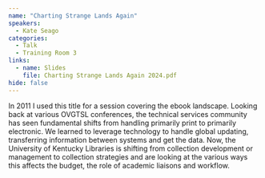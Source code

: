 ```yaml
---
name: "Charting Strange Lands Again"
speakers:
  - Kate Seago
categories:
  - Talk
  - Training Room 3
links:
  - name: Slides
    file: Charting Strange Lands Again 2024.pdf
hide: false
---
```


In 2011 I used this title for a session covering the ebook landscape. Looking back at various OVGTSL conferences, the technical services community has seen fundamental shifts from handling primarily print to primarily electronic. We learned to leverage technology to handle global updating, transferring information between systems and get the data. Now, the University of Kentucky Libraries is shifting from collection development or management to collection strategies and are looking at the various ways this affects the budget, the role of academic liaisons and workflow.